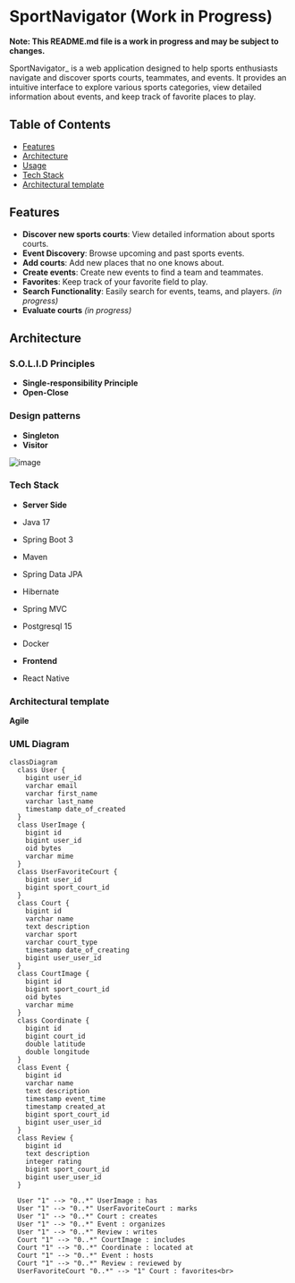 # SportNavigator (Work in Progress)

**Note: This README.md file is a work in progress and may be subject to changes.**

SportNavigator_ is a web application designed to help sports enthusiasts navigate and discover sports courts, teammates, and events. It provides an intuitive interface to explore various sports categories, view detailed information about events, and keep track of favorite places to play.

## Table of Contents
- [Features](#features)
- [Architecture](#architecture)
- [Usage](#usage)
- [Tech Stack](#techstack)
- [Architectural template](#Architectural_template)
    
## Features
- **Discover new sports courts**: View detailed information about sports courts.
- **Event Discovery**: Browse upcoming and past sports events.
- **Add courts**: Add new places that no one knows about.
- **Create events**: Create new events to find a team and teammates.
- **Favorites**: Keep track of your favorite field to play.
- **Search Functionality**: Easily search for events, teams, and players. *(in progress)*
- **Evaluate courts** *(in progress)*


## Architecture
### S.O.L.I.D Principles
- **Single-responsibility Principle**
- **Open-Close**

### Design patterns
- **Singleton**
- **Visitor**


![image](https://github.com/Candu34/SportNavigator_/assets/126687929/a4d1b8d2-3fff-4e2d-ac61-df0b80504425)




### Tech Stack
- **Server Side**
- Java 17
- Spring Boot 3
- Maven
- Spring Data JPA
- Hibernate
- Spring MVC
- Postgresql 15
- Docker

  
- **Frontend**
- React Native



### Architectural template
  **Agile**


### UML Diagram

```mermaid
classDiagram
  class User {
    bigint user_id
    varchar email
    varchar first_name
    varchar last_name
    timestamp date_of_created
  }
  class UserImage {
    bigint id
    bigint user_id
    oid bytes
    varchar mime
  }
  class UserFavoriteCourt {
    bigint user_id
    bigint sport_court_id
  }
  class Court {
    bigint id
    varchar name
    text description
    varchar sport
    varchar court_type
    timestamp date_of_creating
    bigint user_user_id
  }
  class CourtImage {
    bigint id
    bigint sport_court_id
    oid bytes
    varchar mime
  }
  class Coordinate {
    bigint id
    bigint court_id
    double latitude
    double longitude
  }
  class Event {
    bigint id
    varchar name
    text description
    timestamp event_time
    timestamp created_at
    bigint sport_court_id
    bigint user_user_id
  }
  class Review {
    bigint id
    text description
    integer rating
    bigint sport_court_id
    bigint user_user_id
  }

  User "1" --> "0..*" UserImage : has
  User "1" --> "0..*" UserFavoriteCourt : marks
  User "1" --> "0..*" Court : creates
  User "1" --> "0..*" Event : organizes
  User "1" --> "0..*" Review : writes
  Court "1" --> "0..*" CourtImage : includes
  Court "1" --> "0..*" Coordinate : located at
  Court "1" --> "0..*" Event : hosts
  Court "1" --> "0..*" Review : reviewed by
  UserFavoriteCourt "0..*" --> "1" Court : favorites<br>
  


  

